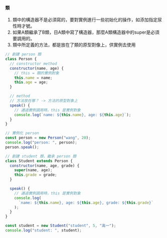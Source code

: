 #### 類

1. 類中的構造器不是必須寫的，要對實例進行一些初始化的操作，如添加指定尿性時才號。
2. 如果A類繼承了B類，日A類中寫了構造器，那麼A類構造器中的super是必須要調用的。
3. 類中所定義的方法，都是放在了類的原型對像上，供實例去使用

```javascript
// 創建 person 類
class Person {
  // constructor method
  constructor(name, age) {
    // this = 類的實例對象
    this.name = name;
    this.age = age;
  }

  // method
  // 方法放在哪？ -> 方法的原型對象上
  speak() {
    // 通過實例調用時，this 是實例對象
    console.log(`name: ${this.name}, age: ${this.age}`);
  }
}

// 實例化 person
const person = new Person("wang", 20);
console.log("person: ", person);
person.speak();

// 創建 student 類，繼承 person 類
class Student extends Person {
  constructor(name, age, grade) {
    super(name, age);
    this.grade = grade;
  }

  speak() {
    // 通過實例調用時，this 是實例對象
    console.log(
      `name: ${this.name}, age: ${this.age}, grade: ${this.grade}`
    );
  }
}

const student = new Student("student", 5, "高一");
console.log("student: ", student);